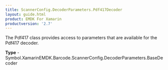 ```yaml
---
title: ScannerConfig.DecoderParameters.Pdf417Decoder
layout: guide.html 
product: EMDK For Xamarin 
productversion: '2.7' 
---
```

The Pdf417 class provides access to parameters that are available for the Pdf417 decoder.

**Type** - Symbol.XamarinEMDK.Barcode.ScannerConfig.DecoderParameters.BaseDecoder



